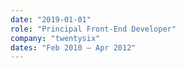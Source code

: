 ```yaml
---
date: "2019-01-01"
role: "Principal Front-End Developer"
company: "twentysix"
dates: "Feb 2010 – Apr 2012"
---
```



